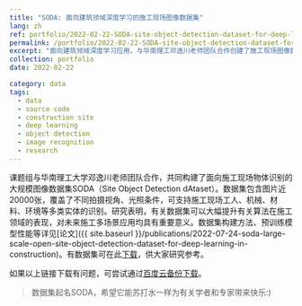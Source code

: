 ```yaml
---
title: "SODA: 面向建筑领域深度学习的施工现场图像数据集"
lang: zh
ref: portfolio/2022-02-22-SODA-site-object-detection-dataset-for-deep-learning-in-construction
permalink: /portfolio/2022-02-22-SODA-site-object-detection-dataset-for-deep-learning-in-construction
excerpt: "面向建筑领域深度学习应用，与华南理工邓逸川老师团队合作创建了施工现场图像数据集，覆盖不同视角、光照条件，并支持现场人、机、料、环多类实体识别"
collection: portfolio
date: 2022-02-22

category: data
tags:
  - data
  - source code
  - construction site
  - deep learning
  - object detection
  - image recognition
  - research
---
```


课题组与华南理工大学邓逸川老师团队合作，共同构建了面向施工现场物体识别的大规模图像数据集SODA（Site Object Detection dAtaset）。数据集包含图片近20000张，覆盖了不同拍摄视角、光照条件，可支持施工现场工人、机械、材料、环境等多类实体的识别。研究表明，有关数据集可以大幅提升有关算法在施工领域的表现，对未来施工多场景应用均具有重要意义。数据集构建方法、预训练模型性能等详见[论文]({{ site.baseurl }}/publications/2022-07-24-soda-large-scale-open-site-object-detection-dataset-for-deep-learning-in-construction)。有数据集可在此[下载](https://scut-scet-academic.oss-cn-guangzhou.aliyuncs.com/SODA/2022.2/VOCv1.zip)，供大家研究参考。

如果以上链接下载有问题，可尝试通过[百度云备份下载](https://pan.baidu.com/s/1vuWIOdBnb-U5F_JOxcZoBw?pwd=9cnh)。

>数据集起名SODA，希望它能苏打水一样为有关学者和专家带来快乐:)